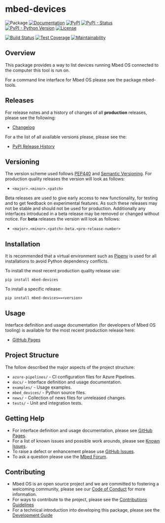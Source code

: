 # mbed-devices

![Package](https://img.shields.io/badge/Package-mbed--devices-lightgrey)
[![Documentation](https://img.shields.io/badge/Documentation-GitHub_Pages-blue)](https://armmbed.github.io/mbed-devices)
[![PyPI](https://img.shields.io/pypi/v/mbed-devices)](https://pypi.org/project/mbed-devices/)
[![PyPI - Status](https://img.shields.io/pypi/status/mbed-devices)](https://pypi.org/project/mbed-devices/)
[![PyPI - Python Version](https://img.shields.io/pypi/pyversions/mbed-devices)](https://pypi.org/project/mbed-devices/)
[![License](https://img.shields.io/badge/License-Apache%202.0-blue.svg)](https://github.com/ARMmbed/mbed-devices/blob/master/LICENSE)

[![Build Status](https://dev.azure.com/mbed-tools/mbed-devices/_apis/build/status/Build%20and%20Release?branchName=master)](https://dev.azure.com/mbed-tools/mbed-devices/_build/latest?definitionId=11&branchName=master)
[![Test Coverage](https://codecov.io/gh/ARMmbed/mbed-devices/branch/master/graph/badge.svg)](https://codecov.io/gh/ARMmbed/mbed-devices)
[![Maintainability](https://api.codeclimate.com/v1/badges/08971231f91470bf6d77/maintainability)](https://codeclimate.com/github/ARMmbed/mbed-devices/maintainability)

## Overview

This package provides a way to list devices running Mbed OS connected to the computer this tool is run on.

For a command line interface for Mbed OS please see the package mbed-tools.
## Releases

For release notes and a history of changes of all **production** releases, please see the following:

- [Changelog](https://github.com/ARMmbed/mbed-devices/blob/master/CHANGELOG.md)

For a the list of all available versions please, please see the:

- [PyPI Release History](https://pypi.org/project/mbed-devices/#history)

## Versioning

The version scheme used follows [PEP440](https://www.python.org/dev/peps/pep-0440/) and 
[Semantic Versioning](https://semver.org/). For production quality releases the version will look as follows:

- `<major>.<minor>.<patch>`

Beta releases are used to give early access to new functionality, for testing and to get feedback on experimental 
features. As such these releases may not be stable and should not be used for production. Additionally any interfaces
introduced in a beta release may be removed or changed without notice. For **beta** releases the version will look as
follows:

- `<major>.<minor>.<patch>-beta.<pre-release-number>`

## Installation

It is recommended that a virtual environment such as [Pipenv](https://github.com/pypa/pipenv/blob/master/README.md) is
used for all installations to avoid Python dependency conflicts.

To install the most recent production quality release use:

```
pip install mbed-devices
```

To install a specific release:

```
pip install mbed-devices==<version>
```

## Usage

Interface definition and usage documentation (for developers of Mbed OS tooling) is available for the most recent
production release here:

- [GitHub Pages](https://armmbed.github.io/mbed-devices)

## Project Structure

The follow described the major aspects of the project structure:

- `azure-pipelines/` - CI configuration files for Azure Pipelines.
- `docs/` - Interface definition and usage documentation.
- `examples/` - Usage examples.
- `mbed_devices/` - Python source files.
- `news/` - Collection of news files for unreleased changes.
- `tests/` - Unit and integration tests.

## Getting Help

- For interface definition and usage documentation, please see [GitHub Pages](https://armmbed.github.io/mbed-devices).
- For a list of known issues and possible work arounds, please see [Known Issues](KNOWN_ISSUES.md).
- To raise a defect or enhancement please use [GitHub Issues](https://github.com/ARMmbed/mbed-devices/issues).
- To ask a question please use the [Mbed Forum](https://forums.mbed.com/).

## Contributing

- Mbed OS is an open source project and we are committed to fostering a welcoming community, please see our
  [Code of Conduct](https://github.com/ARMmbed/mbed-devices/blob/master/CODE_OF_CONDUCT.md) for more information.
- For ways to contribute to the project, please see the [Contributions Guidelines](https://github.com/ARMmbed/mbed-devices/blob/master/CONTRIBUTING.md)
- For a technical introduction into developing this package, please see the [Development Guide](https://github.com/ARMmbed/mbed-devices/blob/master/DEVELOPMENT.md)
